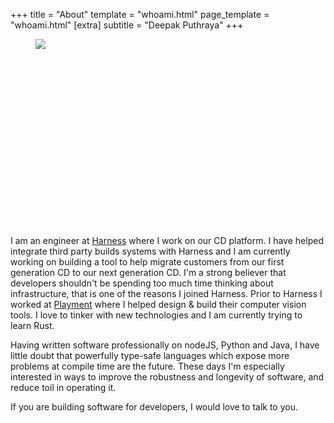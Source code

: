 +++
title = "About"
template = "whoami.html"
page_template = "whoami.html"
[extra]
subtitle = "Deepak Puthraya"
+++

<figure class="mx-auto image" style="width: 300px; height: 300px">
    <img class='mx-auto is-rounded' src='https://www.gravatar.com/avatar/981680c6e4b9c65417243022d2a97729?s=300'/>
</figure>

I am an engineer at [Harness](https://harness.io) where I work on our CD platform. I have helped integrate third party builds systems with Harness and I am currently working on building a tool to help migrate customers from our first generation CD to our next generation CD. I'm a strong believer that developers shouldn't be spending too much time thinking about infrastructure, that is one of the reasons I joined Harness. Prior to Harness I worked at [Playment](https://playment.io) where I helped design & build their computer vision tools. I love to tinker with new technologies and I am currently trying to learn Rust. 

Having written software professionally on nodeJS, Python and Java, I have little doubt that powerfully type-safe languages which expose more problems at compile time are the future.
These days I'm especially interested in ways to improve the robustness and longevity of software, and reduce toil in operating it.

If you are building software for developers, I would love to talk to you. 

